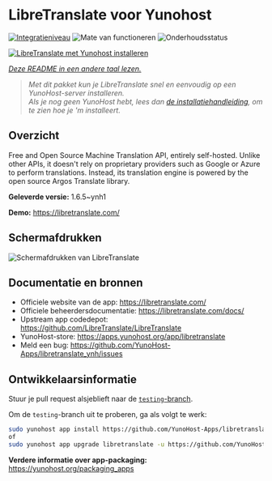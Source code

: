 <!--
NB: Deze README is automatisch gegenereerd door <https://github.com/YunoHost/apps/tree/master/tools/readme_generator>
Hij mag NIET handmatig aangepast worden.
-->

# LibreTranslate voor Yunohost

[![Integratieniveau](https://apps.yunohost.org/badge/integration/libretranslate)](https://ci-apps.yunohost.org/ci/apps/libretranslate/)
![Mate van functioneren](https://apps.yunohost.org/badge/state/libretranslate)
![Onderhoudsstatus](https://apps.yunohost.org/badge/maintained/libretranslate)

[![LibreTranslate met Yunohost installeren](https://install-app.yunohost.org/install-with-yunohost.svg)](https://install-app.yunohost.org/?app=libretranslate)

*[Deze README in een andere taal lezen.](./ALL_README.md)*

> *Met dit pakket kun je LibreTranslate snel en eenvoudig op een YunoHost-server installeren.*  
> *Als je nog geen YunoHost hebt, lees dan [de installatiehandleiding](https://yunohost.org/install), om te zien hoe je 'm installeert.*

## Overzicht

Free and Open Source Machine Translation API, entirely self-hosted. Unlike other APIs, it doesn't rely on proprietary providers such as Google or Azure to perform translations. Instead, its translation engine is powered by the open source Argos Translate library.


**Geleverde versie:** 1.6.5~ynh1

**Demo:** <https://libretranslate.com/>

## Schermafdrukken

![Schermafdrukken van LibreTranslate](./doc/screenshots/screenshot.png)

## Documentatie en bronnen

- Officiele website van de app: <https://libretranslate.com/>
- Officiele beheerdersdocumentatie: <https://libretranslate.com/docs/>
- Upstream app codedepot: <https://github.com/LibreTranslate/LibreTranslate>
- YunoHost-store: <https://apps.yunohost.org/app/libretranslate>
- Meld een bug: <https://github.com/YunoHost-Apps/libretranslate_ynh/issues>

## Ontwikkelaarsinformatie

Stuur je pull request alsjeblieft naar de [`testing`-branch](https://github.com/YunoHost-Apps/libretranslate_ynh/tree/testing).

Om de `testing`-branch uit te proberen, ga als volgt te werk:

```bash
sudo yunohost app install https://github.com/YunoHost-Apps/libretranslate_ynh/tree/testing --debug
of
sudo yunohost app upgrade libretranslate -u https://github.com/YunoHost-Apps/libretranslate_ynh/tree/testing --debug
```

**Verdere informatie over app-packaging:** <https://yunohost.org/packaging_apps>
